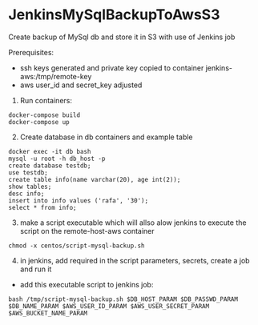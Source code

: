 # JenkinsMySqlBackupToAwsS3

Create backup of MySql db and store it in S3 with use of Jenkins job

Prerequisites:
- ssh keys generated and private key copied to container jenkins-aws:/tmp/remote-key
- aws user_id and secret_key adjusted

1. Run containers:
```
docker-compose build
docker-compose up
```

2. Create database in db containers and example table
```
docker exec -it db bash
mysql -u root -h db_host -p
create database testdb;
use testdb;
create table info(name varchar(20), age int(2));
show tables;
desc info;  
insert into info values ('rafa', '30');
select * from info;
```

3. make a script executable which will allso alow jenkins to execute the script on the remote-host-aws container
```
chmod -x centos/script-mysql-backup.sh
```

4. in jenkins, add required in the script parameters, secrets, create a job and run it
- add this executable script to jenkins job:
```
bash /tmp/script-mysql-backup.sh $DB_HOST_PARAM $DB_PASSWD_PARAM $DB_NAME_PARAM $AWS_USER_ID_PARAM $AWS_USER_SECRET_PARAM $AWS_BUCKET_NAME_PARAM
```